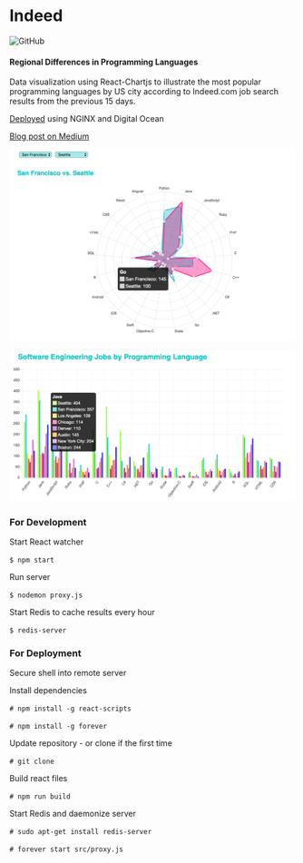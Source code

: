 # Indeed

![GitHub](https://img.shields.io/github/license/loopDelicious/indeed)

#### Regional Differences in Programming Languages

Data visualization using React-Chartjs to illustrate the most popular programming languages by US city according to Indeed.com job search results from the previous 15 days.

[Deployed](http://indeed.meowsergirl.com/) using NGINX and Digital Ocean

[Blog post on Medium](https://medium.com/@joycelin.codes/always-be-coding-regional-differences-in-programming-languages-9957785dd4e6#.oq7bf9wki)

[![Chart](https://github.com/loopDelicious/indeed/blob/master/radar.png)](http://www.indeed.meowsergirl.com/#city-compare)

[![Chart](https://github.com/loopDelicious/indeed/blob/master/bar.png)](http://www.indeed.meowsergirl.com/#all-cities)


### For Development

Start React watcher
   
   `$ npm start`  

Run server
   
   `$ nodemon proxy.js`
   
Start Redis to cache results every hour
   
   `$ redis-server`
   
### For Deployment

Secure shell into remote server
    
Install dependencies

   `# npm install -g react-scripts`
   
   `# npm install -g forever`
   
Update repository - or clone if the first time

   `# git clone`
   
Build react files

   `# npm run build`

Start Redis and daemonize server

   `# sudo apt-get install redis-server`
   
   `# forever start src/proxy.js`
   
  
